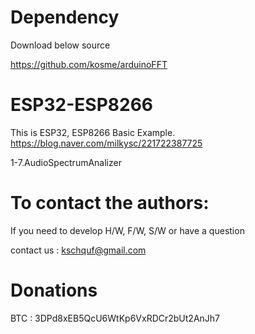 # Dependency

  Download below source
  
  https://github.com/kosme/arduinoFFT

# ESP32-ESP8266

   This is ESP32, ESP8266 Basic Example. 
   https://blog.naver.com/milkysc/221722387725
   
   1-7.AudioSpectrumAnalizer

# To contact the authors:

If you need to develop H/W, F/W, S/W or have a question

contact us : kschquf@gmail.com


# Donations

BTC : 3DPd8xEB5QcU6WtKp6VxRDCr2bUt2AnJh7

